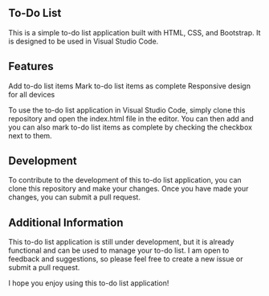 ## To-Do List
This is a simple to-do list application built with HTML, CSS, and Bootstrap. It is designed to be used in Visual Studio Code.

## Features

Add to-do list items
Mark to-do list items as complete
Responsive design for all devices

To use the to-do list application in Visual Studio Code, simply clone this repository and open the index.html file in the editor. You can then add and you can also mark to-do list items as complete by checking the checkbox next to them.

## Development

To contribute to the development of this to-do list application, you can clone this repository and make your changes. Once you have made your changes, you can submit a pull request.

## Additional Information

This to-do list application is still under development, but it is already functional and can be used to manage your to-do list. I am open to feedback and suggestions, so please feel free to create a new issue or submit a pull request.

I hope you enjoy using this to-do list application!
